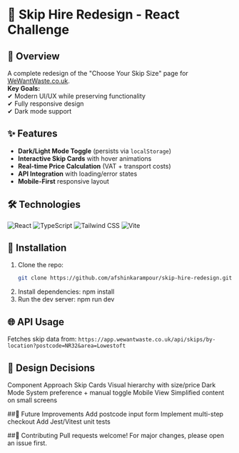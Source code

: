 # 🚛 Skip Hire Redesign - React Challenge

## 📝 Overview
A complete redesign of the "Choose Your Skip Size" page for [WeWantWaste.co.uk](https://wewantwaste.co.uk/).  
**Key Goals:**  
✔ Modern UI/UX while preserving functionality  
✔ Fully responsive design  
✔ Dark mode support  

## ✨ Features
- **Dark/Light Mode Toggle** (persists via `localStorage`)
- **Interactive Skip Cards** with hover animations
- **Real-time Price Calculation** (VAT + transport costs)
- **API Integration** with loading/error states
- **Mobile-First** responsive layout

## 🛠 Technologies
![React](https://img.shields.io/badge/React-18.2-blue?logo=react)
![TypeScript](https://img.shields.io/badge/TypeScript-5.0-blue?logo=typescript)
![Tailwind CSS](https://img.shields.io/badge/Tailwind_CSS-3.3-blue?logo=tailwind-css)
![Vite](https://img.shields.io/badge/Vite-4.4-yellow?logo=vite)

## 🚀 Installation
1. Clone the repo:
   ```bash
   git clone https://github.com/afshinkarampour/skip-hire-redesign.git
2. Install dependencies:
   npm install
3. Run the dev server:
   npm run dev

## 🌐 API Usage
Fetches skip data from:
  `https://app.wewantwaste.co.uk/api/skips/by-location?postcode=NR32&area=Lowestoft`

## 🎨 Design Decisions
Component	  Approach
Skip Cards	Visual hierarchy with size/price
Dark Mode 	System preference + manual toggle
Mobile View	Simplified content on small screens

##📌 Future Improvements
Add postcode input form
Implement multi-step checkout
Add Jest/Vitest unit tests

##🤝 Contributing
Pull requests welcome! For major changes, please open an issue first.

